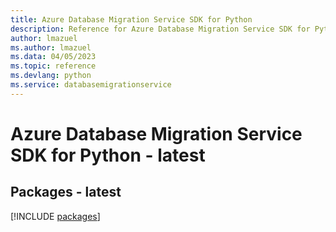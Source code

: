 ```yaml
---
title: Azure Database Migration Service SDK for Python
description: Reference for Azure Database Migration Service SDK for Python
author: lmazuel
ms.author: lmazuel
ms.data: 04/05/2023
ms.topic: reference
ms.devlang: python
ms.service: databasemigrationservice
---
```

# Azure Database Migration Service SDK for Python - latest
## Packages - latest
[!INCLUDE [packages](database-migration-service-index.md)]